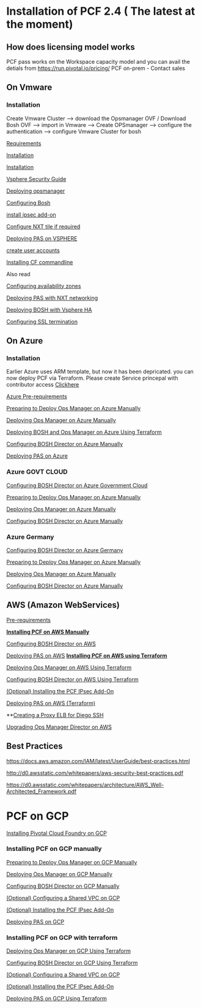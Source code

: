 # Installation of PCF 2.4 ( The latest at the moment)

## How does licensing model works
PCF pass works on the Workspace capacity model and you can avail the detials from https://run.pivotal.io/pricing/
PCF on-prem - Contact sales


## On Vmware
### Installation

Create Vmware Cluster --> download the Opsmanager OVF / Download Bosh OVF --> import in Vmware --> Create OPSmanager --> configure the authentication --> configure Vmware Cluster for bosh

[Requirements](https://docs.pivotal.io/pivotalcf/2-4/customizing/vsphere.html#vsphere-reqs)

[Installation](https://www.youtube.com/watch?v=wz-y3Zhd2FQ)

[Installation](https://github.com/pivotal-cf/docs-pcf-install)

[Vsphere Security Guide](https://docs.vmware.com/en/VMware-vSphere/6.5/vsphere-esxi-vcenter-server-65-security-guide.pdf)

[Deploying opsmanager](https://docs.pivotal.io/pivotalcf/2-4/om/vsphere/deploy.html)

[Configuring Bosh](https://docs.pivotal.io/pivotalcf/2-4/om/vsphere/config.html)

[install ipsec add-on](https://docs.pivotal.io/addon-ipsec/1-9/index.html)

[Configure NXT tile if required](https://github.com/Aslamlatheef/PivotalCloudfoundry/blob/master/Installation/nsxt_21_ncp_kubernetes.pdf)

[Deploying PAS on VSPHERE](https://docs.pivotal.io/pivotalcf/2-4/customizing/config-er-vmware.html)

[create user accounts](https://docs.pivotal.io/pivotalcf/2-4/opsguide/creating-account.html)

[Installing CF commandline](https://docs.pivotal.io/pivotalcf/2-4/cf-cli/install-go-cli.html)

Also read

[Configuring availability zones](https://docs.pivotal.io/pivotalcf/2-4/customizing/understand-az.html)

[Deploying PAS with NXT networking](https://docs.pivotal.io/pivotalcf/2-4/customizing/vsphere-nsx-t.html)

[Deploying BOSH with Vsphere HA](https://docs.pivotal.io/pivotalcf/2-4/customizing/resurrector.html)

[Configuring SSL termination](https://docs.pivotal.io/pivotalcf/2-4/opsguide/ssl-term.html)

## On Azure
### Installation 

Earlier Azure uses ARM template, but now it has been depricated. you can now deploy PCF via Terraform.
Please create Service princepal with contributor access [Clickhere](https://docs.microsoft.com/en-us/azure/azure-stack/user/azure-stack-create-service-principals) 

[Azure Pre-requirements](https://docs.pivotal.io/pivotalcf/2-4/customizing/azure.html)

[Preparing to Deploy Ops Manager on Azure Manually](https://docs.pivotal.io/pivotalcf/2-4/om/azure/prepare-env-manual.html)

[Deploying Ops Manager on Azure Manually](https://docs.pivotal.io/pivotalcf/2-4/om/azure/deploy-manual.html)

[Deploying BOSH and Ops Manager on Azure Using Terraform](https://docs.pivotal.io/pivotalcf/2-4/om/azure/prepare-env-terraform.html)

[Configuring BOSH Director on Azure Manually](https://docs.pivotal.io/pivotalcf/2-4/om/azure/config-manual.html)

[Deploying PAS on Azure](https://docs.pivotal.io/pivotalcf/2-4/customizing/azure-er-config.html)

### Azure GOVT CLOUD
[Configuring BOSH Director on Azure Government Cloud](https://docs.pivotal.io/pivotalcf/2-4/om/azure/gov-cloud.html)

[Preparing to Deploy Ops Manager on Azure Manually](https://docs.pivotal.io/pivotalcf/2-4/om/azure/prepare-env-manual.html)

[Deploying Ops Manager on Azure Manually](https://docs.pivotal.io/pivotalcf/2-4/om/azure/deploy-manual.html)

[Configuring BOSH Director on Azure Manually](https://docs.pivotal.io/pivotalcf/2-4/om/azure/config-manual.html)

### Azure Germany
[Configuring BOSH Director on Azure Germany](https://docs.pivotal.io/pivotalcf/2-4/om/azure/german-cloud.html)

[Preparing to Deploy Ops Manager on Azure Manually](https://docs.pivotal.io/pivotalcf/2-4/om/azure/prepare-env-manual.html)

[Deploying Ops Manager on Azure Manually](https://docs.pivotal.io/pivotalcf/2-4/om/azure/deploy-manual.html)

[Configuring BOSH Director on Azure Manually](https://docs.pivotal.io/pivotalcf/2-4/om/azure/config-manual.html)

## AWS (Amazon WebServices)

[Pre-requirements](https://docs.pivotal.io/pivotalcf/2-4/customizing/aws.html)

**[Installing PCF on AWS Manually](https://docs.pivotal.io/pivotalcf/2-4/om/aws/prepare-env-manual.html)**

  [Configuring BOSH Director on AWS](https://docs.pivotal.io/pivotalcf/2-4/om/aws/config-manual.html)
  
  [Deploying PAS on AWS](https://docs.pivotal.io/pivotalcf/2-4/customizing/pcf-aws-manual-er-config.html)
**[Installing PCF on AWS using Terraform](https://docs.pivotal.io/pivotalcf/2-4/customizing/aws-terraform.html)**

  [Deploying Ops Manager on AWS Using Terraform](https://docs.pivotal.io/pivotalcf/2-4/om/aws/prepare-env-terraform.html)
  
  [Configuring BOSH Director on AWS Using Terraform](https://docs.pivotal.io/pivotalcf/2-4/om/aws/config-terraform.html)
  
  [(Optional) Installing the PCF IPsec Add-On](http://docs.pivotal.io/addon-ipsec/installing.html)
  
  [Deploying PAS on AWS (Terraform)](https://docs.pivotal.io/pivotalcf/2-4/customizing/aws-er-config-terraform.html)
  
**[Creating a Proxy ELB for Diego SSH](https://docs.pivotal.io/pivotalcf/2-4/customizing/elb-ssh-proxy.html)

[Upgrading Ops Manager Director on AWS](https://docs.pivotal.io/pivotalcf/2-4/customizing/aws-om-upgrade.html)

## Best Practices
https://docs.aws.amazon.com/IAM/latest/UserGuide/best-practices.html

http://d0.awsstatic.com/whitepapers/aws-security-best-practices.pdf

https://d0.awsstatic.com/whitepapers/architecture/AWS_Well-Architected_Framework.pdf


# PCF on GCP

[Installing Pivotal Cloud Foundry on GCP](https://docs.pivotal.io/pivotalcf/2-4/customizing/gcp.html)

### Installing PCF on GCP manually 

[Preparing to Deploy Ops Manager on GCP Manually](https://docs.pivotal.io/pivotalcf/2-4/om/gcp/prepare-env-manual.html)

[Deploying Ops Manager on GCP Manually](https://docs.pivotal.io/pivotalcf/2-4/om/gcp/deploy-manual.html)

[Configuring BOSH Director on GCP Manually](https://docs.pivotal.io/pivotalcf/2-4/om/gcp/config-manual.html)

[(Optional) Configuring a Shared VPC on GCP](https://docs.pivotal.io/pivotalcf/2-4/customizing/gcp-shared-vpc.html)

[(Optional) Installing the PCF IPsec Add-On](http://docs.pivotal.io/addon-ipsec/installing.html)

[Deploying PAS on GCP](https://docs.pivotal.io/pivotalcf/2-4/customizing/gcp-er-config.html)

### Installing PCF on GCP with terraform

[Deploying Ops Manager on GCP Using Terraform](https://docs.pivotal.io/pivotalcf/2-4/om/gcp/prepare-env-terraform.html)

[Configuring BOSH Director on GCP Using Terraform](https://docs.pivotal.io/pivotalcf/2-4/om/gcp/config-terraform.html)

[(Optional) Configuring a Shared VPC on GCP](https://docs.pivotal.io/pivotalcf/2-4/customizing/gcp-shared-vpc.html)

[(Optional) Installing the PCF IPsec Add-On](http://docs.pivotal.io/addon-ipsec/installing.html)

[Deploying PAS on GCP Using Terraform](https://docs.pivotal.io/pivotalcf/2-4/customizing/gcp-er-config-terraform.html)



















